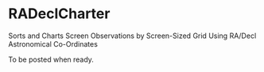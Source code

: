 # RADeclCharter
Sorts and Charts Screen Observations by Screen-Sized Grid Using RA/Decl Astronomical Co-Ordinates

To be posted when ready.
